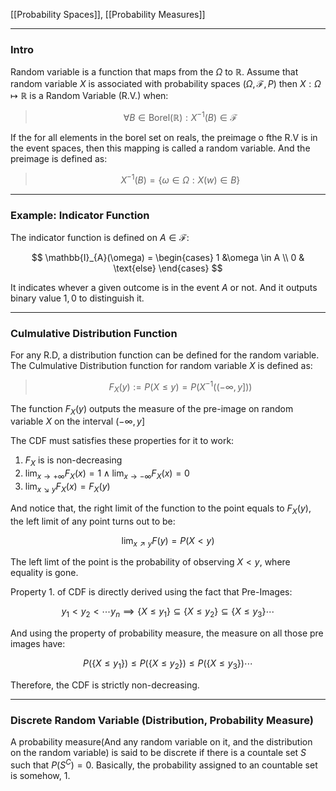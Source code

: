 [[Probability Spaces]], [[Probability Measures]]


---
### **Intro**

Random variable is a function that maps from the $\Omega$ to $\mathbb{R}$. Assume that random variable $X$ is associated with probability spaces $(\Omega, \mathcal{F}, P)$ then $X:\Omega \mapsto \mathbb{R}$ is a Random Variable (R.V.) when: 

> $$
> \forall B\in \text{Borel}(\mathbb{R}): X^{-1}(B) \in \mathcal{F}
> $$

If the for all elements in the borel set on reals, the preimage o fthe R.V is in the event spaces, then this mapping is called a random variable. And the preimage is defined as: 

> $$
> X^{-1}(B) = \{\omega \in \Omega: X(w) \in B\}
> $$

---
### **Example: Indicator Function**

The indicator function is defined on $A\in \mathcal{F}$: 

$$
\mathbb{I}_{A}(\omega) = \begin{cases}
    1 &\omega \in A
    \\
    0 & \text{else}
\end{cases}
$$

It indicates whever a given outcome is in the event $A$ or not. And it outputs binary value $1, 0$ to distinguish it. 


---
### **Culmulative Distribution Function**

For any R.D, a distribution function can be defined for the random variable. The Culmulative Distribution function for random variable $X$ is defined as: 

> $$
> F_{X}(y) := P(X \le y) = P(X^{-1}((-\infty, y]))
> $$

The function $F_X(y)$ outputs the measure of the pre-image on random variable $X$ on the interval $(-\infty, y]$

The CDF must satisfies these properties for it to work: 

1. $F_X$ is  is non-decreasing 
2. $\lim_{x\rightarrow + \infty} F_X(x) = 1 \wedge \lim_{x\rightarrow -\infty}F_X(x) = 0$
3. $\lim_{x\searrow y}F_X(x) = F_X(y)$

And notice that, the right limit of the function to the point equals to $F_X(y)$, the left limit of any point turns out to be: 

$$
\lim_{x\nearrow y}F(y) = P(X < y)
$$

The left limt of the point is the probability of observing $X < y$, where equality is gone. 

Property 1. of CDF is directly derived using the fact that Pre-Images: 

$$
y_1 < y_2< \cdots y_n \implies \{X\le y_1\}\subseteq \{X\le y_2\} \subseteq\{X\le y_3\}\cdots
$$

And using the property of probability measure, the measure on all those pre images have: 

$$
P(\{X\le y_1\})\le P(\{X\le y_2\}) \le P(\{X \le y_3\}) \cdots
$$

Therefore, the CDF is strictly non-decreasing. 


---
### **Discrete Random Variable (Distribution, Probability Measure)**

A probability measure(And any random variable on it, and the distribution on the random variable) is said to be discrete if there is a countale set $S$ such that $P(S^C) = 0$. Basically, the probability assigned to an countable set is somehow, $1$. 



